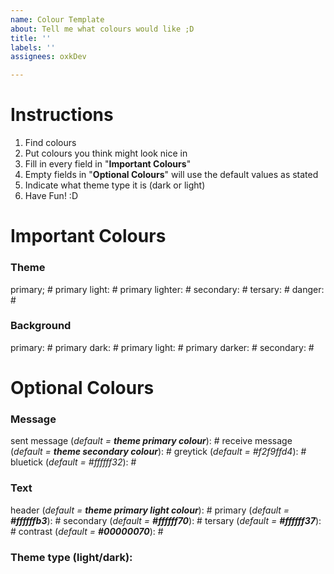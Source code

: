 ```yaml
---
name: Colour Template
about: Tell me what colours would like ;D
title: ''
labels: ''
assignees: oxkDev

---
```


# Instructions
1. Find colours
2. Put colours you think might look nice in
3. Fill in every field in "**Important Colours**"
4. Empty fields in "**Optional Colours**" will use the default values as stated
5. Indicate what theme type it is (dark or light)
6. Have Fun! :D

# Important Colours
### Theme
primary; #
primary light: #
primary lighter: #
secondary: #
tersary: #
danger: #

### Background
primary: #
primary dark: #
primary light: #
primary darker: #
secondary: #

# Optional Colours
### Message
sent message (*default = __theme primary colour__*): #
receive message (*default =  __theme secondary colour__*): #
greytick (*default = #f2f9ffd4*): #
bluetick (*default = #ffffff32*): #

### Text
header (*default = __theme primary light colour__*): #
primary (*default = __#ffffffb3__*): #
secondary (*default = __#ffffff70__*): #
tersary (*default = __#ffffff37__*): #
contrast (*default = __#00000070__*): #

### Theme type (light/dark):
